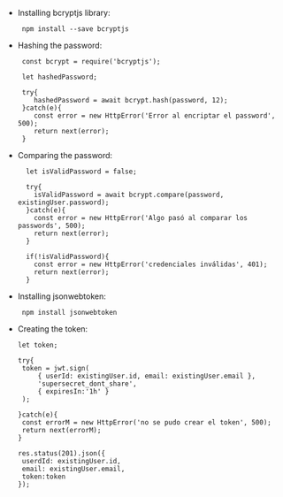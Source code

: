 - Installing bcryptjs library:
 
       npm install --save bcryptjs
       
- Hashing the password:

       const bcrypt = require('bcryptjs');
   
       let hashedPassword;

       try{
          hashedPassword = await bcrypt.hash(password, 12);
       }catch(e){
          const error = new HttpError('Error al encriptar el password', 500);
          return next(error);
       }
       
- Comparing the password:

        let isValidPassword = false;

        try{
          isValidPassword = await bcrypt.compare(password, existingUser.password);
        }catch(e){
          const error = new HttpError('Algo pasó al comparar los passwords', 500);
          return next(error);
        }

        if(!isValidPassword){
          const error = new HttpError('credenciales inválidas', 401);
          return next(error);
        }
        
 - Installing jsonwebtoken:

        npm install jsonwebtoken 
        
 - Creating the token:
 
       let token;

       try{
        token = jwt.sign(
            { userId: existingUser.id, email: existingUser.email }, 
            'supersecret_dont_share', 
            { expiresIn:'1h' }
        );

       }catch(e){
        const errorM = new HttpError('no se pudo crear el token', 500);
        return next(errorM);
       } 

       res.status(201).json({ 
        userdId: existingUser.id, 
        email: existingUser.email, 
        token:token 
       });




